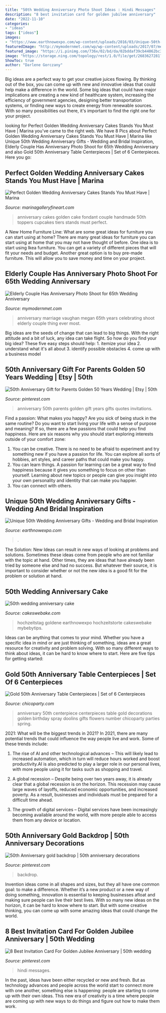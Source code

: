 ```yaml
---
title: "50th Wedding Anniversary Photo Shoot Ideas : Hindi Messages"
description: "8 best invitation card for golden jubilee anniversary"
date: "2022-11-10"
categories:
- "ideas"
tags: ["ideas"]
images:
- "https://www.earthnowexpo.com/wp-content/uploads/2016/03/Unique-50th-Wedding-Anniversary-Gifts.jpg"
featuredImage: "http://mymodernmet.com/wp/wp-content/uploads/2017/07/megan-vaughan-65th-wedding-anniversary-photo-shoot-8.jpg"
featured_image: "https://i.pinimg.com/736x/02/bd/da/02bddaf39cb44062bc39bcfd5900fcff.jpg"
image: "https://storage.ning.com/topology/rest/1.0/file/get/2683627281?profile=RESIZE_1200x&amp;height=960"
ShowToc: true
author: "Darlene Gorczany"
---
```



Big ideas are a perfect way to get your creative juices flowing. By thinking out of the box, you can come up with new and innovative ideas that could help make a difference in the world. Some big ideas that could have major implications are creating a new kind of healthcare system, increasing the efficiency of government agencies, designing better transportation systems, or finding new ways to create energy from renewable sources. With so many possibilities out there, it's important to find the right one for your project.

	

		
looking for Perfect Golden Wedding Anniversary Cakes Stands You Must Have | Marina you've came to the right web. We have 8 Pics about Perfect Golden Wedding Anniversary Cakes Stands You Must Have | Marina like Unique 50th Wedding Anniversary Gifts - Wedding and Bridal Inspiration, Elderly Couple Has Anniversary Photo Shoot for 65th Wedding Anniversary and also Gold 50th Anniversary Table Centerpieces | Set of 6 Centerpieces. Here you go:
		
    
## Perfect Golden Wedding Anniversary Cakes Stands You Must Have | Marina

<img loading=lazy src="http://marinagalleryfineart.com/wp-content/uploads/2017/10/50th-wedding-anniversary-edible-cake-toppers-300x300.jpg" onerror="this.onerror=null;this.src='https://tse1.mm.bing.net/th?id=OIP.yFA78HPXWWcI8M-nPIpGxAAAAA&amp;pid=15.1';" alt="Perfect Golden Wedding Anniversary Cakes Stands You Must Have | Marina">

_Source: marinagalleryfineart.com_

>anniversary cakes golden cake fondant couple handmade 50th toppers cupcakes tiers stands must perfect. 

	

A New Home Furniture Line: What are some great ideas for furniture you can start using at home?
There are many great ideas for furniture you can start using at home that you may not have thought of before. One idea is to start using Ikea furniture. You can get a variety of different pieces that will fit your needs and budget. Another great option is to buy pre-made furniture. This will allow you to save money and time on your project.

    
## Elderly Couple Has Anniversary Photo Shoot For 65th Wedding Anniversary

<img loading=lazy src="http://mymodernmet.com/wp/wp-content/uploads/2017/07/megan-vaughan-65th-wedding-anniversary-photo-shoot-8.jpg" onerror="this.onerror=null;this.src='https://tse1.mm.bing.net/th?id=OIP.fha9ZMIi4YelGnco9r7cXwHaLH&amp;pid=15.1';" alt="Elderly Couple Has Anniversary Photo Shoot for 65th Wedding Anniversary">

_Source: mymodernmet.com_

>anniversary marriage vaughan megan 65th years celebrating shoot elderly couple thing ever most. 

	

Big ideas are the seeds of change that can lead to big things. With the right attitude and a bit of luck, any idea can take flight. So how do you find your big idea? These five easy steps should help: 1. itemize your idea 2. understand what it's all about 3. identify possible obstacles 4. come up with a business model 
    
## 50th Anniversary Gift For Parents Golden 50 Years Wedding | Etsy | 50th

<img loading=lazy src="https://i.pinimg.com/736x/0a/cb/e3/0acbe323c99d7246766558712c0111dd.jpg" onerror="this.onerror=null;this.src='https://tse3.mm.bing.net/th?id=OIP.oC1KJB-czxsZ284en0FvEgHaHC&amp;pid=15.1';" alt="50th Anniversary Gift for Parents Golden 50 Years Wedding | Etsy | 50th">

_Source: pinterest.com_

>anniversary 50th parents golden gift years gifts quotes invitations. 

	

Find a passion: What makes you happy?
Are you sick of being stuck in the same routine? Do you want to start living your life with a sense of purpose and meaning? If so, there are a few passions that could help you find happiness. Here are six reasons why you should start exploring interests outside of your comfort zone: 
1. You can be creative. There is no need to be afraid to experiment and try something new if you have a passion for life. You can explore all sorts of hobbies, art styles, and career paths that could make you happy. 
2. You can learn things. A passion for learning can be a great way to find happiness because it gives you something to focus on other than yourself. Learning about new topics or people can give you insight into your own personality and identity that can make you happier. 
3. You can connect with others.

    
## Unique 50th Wedding Anniversary Gifts - Wedding And Bridal Inspiration

<img loading=lazy src="https://www.earthnowexpo.com/wp-content/uploads/2016/03/Unique-50th-Wedding-Anniversary-Gifts.jpg" onerror="this.onerror=null;this.src='https://tse3.mm.bing.net/th?id=OIP.qfq1aOFyp1SoK3kfNZHt4QHaI3&amp;pid=15.1';" alt="Unique 50th Wedding Anniversary Gifts - Wedding and Bridal Inspiration">

_Source: earthnowexpo.com_

>. 

	

The Solution:
New Ideas can result in new ways of looking at problems and solutions. Sometimes these ideas come from people who are not familiar with the topic at hand. Other times, they are ideas that have already been tried by someone else and had no success. But whatever their source, it is important to consider whether or not the new idea is a good fit for the problem or solution at hand.

    
## 50th Wedding Anniversary Cake

<img loading=lazy src="https://storage.ning.com/topology/rest/1.0/file/get/2683627281?profile=RESIZE_1200x&amp;height=960" onerror="this.onerror=null;this.src='https://tse1.mm.bing.net/th?id=OIP.aX7YuzdVss4GFi7YvHiRbgHaJ4&amp;pid=15.1';" alt="50th wedding anniversary cake">

_Source: cakeswebake.com_

>hochzeitstag goldene earthnowexpo hochzeitstorte cakeswebake mybebytips. 

	

Ideas can be anything that comes to your mind. Whether you have a specific idea in mind or are just thinking of something, ideas are a great resource for creativity and problem solving. With so many different ways to think about ideas, it can be hard to know where to start. Here are five tips for getting started: 

    
## Gold 50th Anniversary Table Centerpieces | Set Of 6 Centerpieces

<img loading=lazy src="http://www.chicoparty.com/images/products/detail/50thAnniversayCenterpiece.jpg" onerror="this.onerror=null;this.src='https://tse2.mm.bing.net/th?id=OIP.Uu7cpdKoYk4h9gFQK94-3wAAAA&amp;pid=15.1';" alt="Gold 50th Anniversary Table Centerpieces | Set of 6 Centerpieces">

_Source: chicoparty.com_

>anniversary 50th centerpiece centerpieces table gold decorations golden birthday spray doolins gifts flowers number chicoparty parties spring. 

	

2021: What will be the biggest trends in 2021?
In 2021, there are many potential trends that could influence the way people live and work. Some of these trends include:
1. The rise of AI and other technological advances – This will likely lead to increased automation, which in turn will reduce hours worked and boost productivity.AI is also predicted to play a larger role in our personal lives, with more people using it for tasks such as shopping and travel.

2. A global recession – Despite being over two years away, it is already clear that a global recession is on the horizon. This recession may cause large waves of layoffs, reduced economic opportunities, and increased poverty. As a result, businesses and individuals must be prepared for a difficult time ahead.

3. The growth of digital services – Digital services have been increasingly becoming available around the world, with more people able to access them from any device or location.

    
## 50th Anniversary Gold Backdrop | 50th Anniversary Decorations

<img loading=lazy src="https://i.pinimg.com/736x/02/bd/da/02bddaf39cb44062bc39bcfd5900fcff.jpg" onerror="this.onerror=null;this.src='https://tse4.mm.bing.net/th?id=OIP.R2VCJ5ZKT-c4nD-ksmQREAHaEK&amp;pid=15.1';" alt="50th Anniversary gold backdrop | 50th anniversary decorations">

_Source: pinterest.com_

>backdrop. 

	

Invention ideas come in all shapes and sizes, but they all have one common goal: to make a difference. Whether it’s a new product or a new way of doing something, innovation is essential to keeping businesses afloat and making sure people can live their best lives. With so many new ideas on the horizon, it can be hard to know where to start. But with some creative thinking, you can come up with some amazing ideas that could change the world.

    
## 8 Best Invitation Card For Golden Jubilee Anniversary | 50th Wedding

<img loading=lazy src="https://i.pinimg.com/736x/40/51/e6/4051e63d73d2d5fdf0b623d98a0cebab.jpg" onerror="this.onerror=null;this.src='https://tse3.mm.bing.net/th?id=OIP.zkulpdFkjNmXC7WHigNGmgHaLH&amp;pid=15.1';" alt="8 Best Invitation Card For Golden Jubilee Anniversary | 50th wedding">

_Source: pinterest.com_

>hindi messages. 

	

In the past, ideas have been either recycled or new and fresh. But as technology advances and people across the world start to connect more with one another, something else is happening: people are starting to come up with their own ideas. This new era of creativity is a time where people are coming up with new ways to do things and figure out how to make them work.

